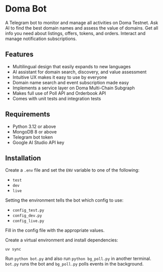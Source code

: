 # Doma Bot

A Telegram bot to monitor and manage all activities on Doma Testnet.
Ask AI to find the best domain names and assess the value of domains.
Get all info you need about listings, offers, tokens, and orders.
Interact and manage notification subscriptions.

## Features

- Multilingual design that easily expands to new languages
- AI assistant for domain search, discovery, and value assessment
- Intuitive UX makes it easy to use by everyone
- Domain name search and event subscription made easy
- Implements a service layer on Doma Multi-Chain Subgraph
- Makes full use of Poll API and Orderbook API
- Comes with unit tests and integration tests

## Requirements

- Python 3.12 or above
- MongoDB 8 or above
- Telegram bot token
- Google AI Studio API key

## Installation
Create a `.env` file and set the `ENV` variable to one of the following:
  - `test`
  - `dev`
  - `live`

Setting the environment tells the bot which config to use:
  - `config_test.py`
  - `config_dev.py`
  - `config_live.py`

Fill in the config file with the appropriate values.

Create a virtual environment and install dependencies:

`uv sync`

Run `python bot.py` and also run `python bg_poll.py` in another terminal.
`bot.py` runs the bot and `bg_poll.py` polls events in the background.